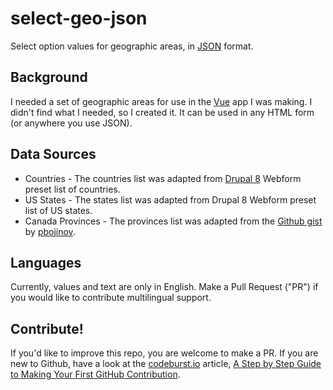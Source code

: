 # select-geo-json
Select option values for geographic areas, in [JSON](https://www.json.org/) format.

## Background
I needed a set of geographic areas for use in the [Vue](https://vuejs.org/) app I was making. I didn't find what I needed, so I created it. It can be used in any HTML form (or anywhere you use JSON). 

## Data Sources
- Countries - The countries list was adapted from [Drupal 8](https://www.drupal.org/) Webform preset list of countries.
- US States - The states list was adapted from Drupal 8 Webform preset list of US states.
- Canada Provinces - The provinces list was adapted from the [Github gist](https://gist.github.com/pbojinov/a87adf559d2f7e81d86ae67e7bd883c7) by [pbojinov](https://gist.github.com/pbojinov).

## Languages
Currently, values and text are only in English. Make a Pull Request ("PR") if you would like to contribute multilingual support.

## Contribute!
If you'd like to improve this repo, you are welcome to make a PR. If you are new to Github, have a look at the [codeburst.io](https://codeburst.io/) article, [A Step by Step Guide to Making Your First GitHub Contribution](https://codeburst.io/a-step-by-step-guide-to-making-your-first-github-contribution-5302260a2940).
